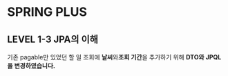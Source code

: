 # SPRING PLUS
## LEVEL 1-3 JPA의 이해

기존 pagable만 있었던 할 일 조회에 **날씨**와**조회 기간**을 추가하기 위해 **DTO와 JPQL을 변경하였습니다.**

